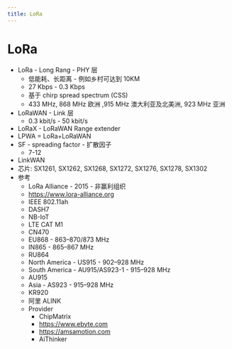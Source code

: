 ```yaml
---
title: LoRa
---
```


# LoRa

- LoRa - Long Rang - PHY 层
  - 低能耗、长距离 - 例如乡村可达到 10KM
  - 27 Kbps - 0.3 Kbps
  - 基于 chirp spread spectrum (CSS)
  - 433 MHz, 868 MHz 欧洲 ,915 MHz 澳大利亚及北美洲, 923 MHz 亚洲
- LoRaWAN - Link 层
  - 0.3 kbit/s - 50 kbit/s
- LoRaX - LoRaWAN Range extender
- LPWA = LoRa+LoRaWAN
- SF - spreading factor - 扩散因子
  - 7-12
- LinkWAN
- 芯片: SX1261, SX1262, SX1268, SX1272, SX1276, SX1278, SX1302
- 参考
  - LoRa Alliance - 2015 - 非赢利组织
  - https://www.lora-alliance.org
  - IEEE 802.11ah
  - DASH7
  - NB-IoT
  - LTE CAT M1
  - CN470
  - EU868 - 863–870/873 MHz
  - IN865 - 865–867 MHz
  - RU864
  - North America - US915 - 902–928 MHz
  - South America - AU915/AS923-1 - 915–928 MHz
  - AU915
  - Asia - AS923 - 915–928 MHz
  - KR920
  - 阿里 ALINK
  - Provider
    - ChipMatrix
    - https://www.ebyte.com
    - https://amsamotion.com
    - AiThinker
